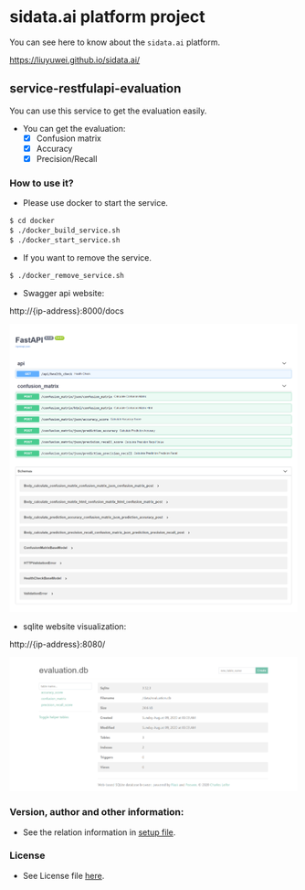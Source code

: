 # sidata.ai platform project

You can see here to know about the `sidata.ai` platform.

https://liuyuwei.github.io/sidata.ai/

## service-restfulapi-evaluation
You can use this service to get the evaluation easily.

- You can get the evaluation:
  - [x] Confusion matrix
  - [x] Accuracy
  - [x] Precision/Recall

### How to use it?

- Please use docker to start the service.
```bash
$ cd docker
$ ./docker_build_service.sh
$ ./docker_start_service.sh
```

- If you want to remove the service.
```bash
$ ./docker_remove_service.sh
```

- Swagger api website:

http://{ip-address}:8000/docs

![image](demo/swagger_ui.png)

- sqlite website visualization:

http://{ip-address}:8080/

![image](demo/sqlite_db_ui.png)

### Version, author and other information:
- See the relation information in [setup file](setup.py).

### License
- See License file [here](LICENSE).
